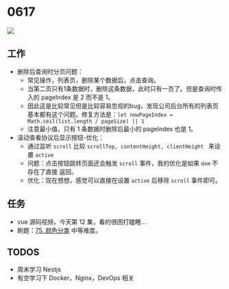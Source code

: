
# 0617

![](http://h2.ioliu.cn/bing/MountainToucan_ZH-CN9939482570_1920x1080.jpg)

## 工作

- 删除后查询时分页问题：
  - 常见操作，列表页，删除某个数据后，点击查询。
  - 当第二页只有1条数据时，删除这条数据，此时只有一页了。但是查询时传入的 pageIndex 是 2 而不是 1。
  - 因此这是比较常见但是比较容易忽视的bug，发现公司后台所有的列表页基本都有这个问题。修复方法是：`let newPageIndex = Math.ceil(list.length / pageSize) || 1`
  - 注意最小值，只有 1 条数据时删除后最小的 pageIndex 也是 1。
- 滚动查看协议后显示按钮-优化：
  - 通过监听 `scroll` 比较 `scrollTop, contentHeight, clientHeight `  来设置 `active`
  - 问题：点击按钮跳转页面还会触发 `scroll` 事件，我的优化是如果 `dom` 不存在了直接 返回。
  - 优化：现在想想，感觉可以直接在设置 `active` 后移除 `scroll` 事件即可。

## 任务

- vue 源码视频，今天第 12 集，看的很困打瞌睡...
- 刷题：[75. 颜色分类](https://leetcode-cn.com/problems/sort-colors/) 中等难度。

## TODOS

- 周末学习 Nestjs
- 有空学习下 Docker，Nginx，DevOps 相关
